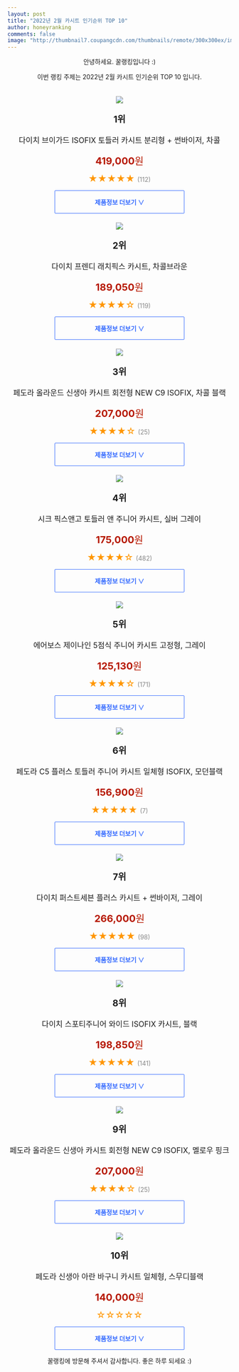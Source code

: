 ```yaml
--- 
layout: post 
title: "2022년 2월 카시트 인기순위 TOP 10" 
author: honeyranking 
comments: false 
image: "http://thumbnail7.coupangcdn.com/thumbnails/remote/300x300ex/image/retail/images/6589256366372-5aaf17a3-3654-403e-ace3-17e00236681e.png" 
--- 
```

<p style="text-align: center;">안녕하세요. 꿀랭킹입니다 :)</p> <p style="text-align: center;">이번 랭킹 주제는 2022년 2월 카시트 인기순위 TOP 10 입니다.</p><center><img src="http://thumbnail7.coupangcdn.com/thumbnails/remote/300x300ex/image/retail/images/6589256366372-5aaf17a3-3654-403e-ace3-17e00236681e.png" style="margin-top:20px" /></center> <p style="text-align: center; font-size: 20px"><b>1위</b></p> <p style="text-align: center; font-size: 17px">다이치 브이가드 ISOFIX 토들러 카시트 분리형 + 썬바이저, 차콜</p> <p style="text-align: center;"><span style="color: #b61800; font-size: 22px;"><b>419,000</b>원</span></p> <p style="text-align: center;"><span style="color: #ff9600; font-size: 20px;">★★★★★ </span><span style="color: #878787;">(112)</span></p> <center><a href="https://link.coupang.com/a/jl7bs"> <div style="font-size: 14px; display: inline-block; padding: 15px 90px; color: #346aff; border-radius: 2px; border: 1px solid #346aff; cursor: pointer;"><b>제품정보 더보기 &or;</b></div> </a></center><center><img src="http://thumbnail6.coupangcdn.com/thumbnails/remote/300x300ex/image/product/image/vendoritem/2018/08/09/3038555967/33fdb902-5546-4b00-8eb8-69eb4c29e7bb.jpg" style="margin-top:20px" /></center> <p style="text-align: center; font-size: 20px"><b>2위</b></p> <p style="text-align: center; font-size: 17px">다이치 프렌디 래치픽스 카시트, 차콜브라운</p> <p style="text-align: center;"><span style="color: #b61800; font-size: 22px;"><b>189,050</b>원</span></p> <p style="text-align: center;"><span style="color: #ff9600; font-size: 20px;">★★★★☆ </span><span style="color: #878787;">(119)</span></p> <center><a href="undefined"> <div style="font-size: 14px; display: inline-block; padding: 15px 90px; color: #346aff; border-radius: 2px; border: 1px solid #346aff; cursor: pointer;"><b>제품정보 더보기 &or;</b></div> </a></center><center><img src="http://thumbnail6.coupangcdn.com/thumbnails/remote/300x300ex/image/retail/images/2021/10/26/11/6/ba7e3f0c-1396-440f-9533-662a07e7eed8.jpg" style="margin-top:20px" /></center> <p style="text-align: center; font-size: 20px"><b>3위</b></p> <p style="text-align: center; font-size: 17px">페도라 올라운드 신생아 카시트 회전형 NEW C9 ISOFIX, 차콜 블랙</p> <p style="text-align: center;"><span style="color: #b61800; font-size: 22px;"><b>207,000</b>원</span></p> <p style="text-align: center;"><span style="color: #ff9600; font-size: 20px;">★★★★☆ </span><span style="color: #878787;">(25)</span></p> <center><a href="https://link.coupang.com/a/jl7bu"> <div style="font-size: 14px; display: inline-block; padding: 15px 90px; color: #346aff; border-radius: 2px; border: 1px solid #346aff; cursor: pointer;"><b>제품정보 더보기 &or;</b></div> </a></center><center><img src="http://thumbnail7.coupangcdn.com/thumbnails/remote/300x300ex/image/retail/images/80595753819988-ba189656-29fb-44d1-ba45-976b0b224d88.jpg" style="margin-top:20px" /></center> <p style="text-align: center; font-size: 20px"><b>4위</b></p> <p style="text-align: center; font-size: 17px">시크 픽스앤고 토들러 앤 주니어 카시트, 실버 그레이</p> <p style="text-align: center;"><span style="color: #b61800; font-size: 22px;"><b>175,000</b>원</span></p> <p style="text-align: center;"><span style="color: #ff9600; font-size: 20px;">★★★★☆ </span><span style="color: #878787;">(482)</span></p> <center><a href="undefined"> <div style="font-size: 14px; display: inline-block; padding: 15px 90px; color: #346aff; border-radius: 2px; border: 1px solid #346aff; cursor: pointer;"><b>제품정보 더보기 &or;</b></div> </a></center><center><img src="http://thumbnail9.coupangcdn.com/thumbnails/remote/300x300ex/image/retail/images/179339698389468-9835b2fe-47f1-4147-ade9-6f54f4d75f3c.png" style="margin-top:20px" /></center> <p style="text-align: center; font-size: 20px"><b>5위</b></p> <p style="text-align: center; font-size: 17px">에어보스 제이나인 5점식 주니어 카시트 고정형, 그레이</p> <p style="text-align: center;"><span style="color: #b61800; font-size: 22px;"><b>125,130</b>원</span></p> <p style="text-align: center;"><span style="color: #ff9600; font-size: 20px;">★★★★☆ </span><span style="color: #878787;">(171)</span></p> <center><a href="https://link.coupang.com/a/jl7bw"> <div style="font-size: 14px; display: inline-block; padding: 15px 90px; color: #346aff; border-radius: 2px; border: 1px solid #346aff; cursor: pointer;"><b>제품정보 더보기 &or;</b></div> </a></center><center><img src="http://thumbnail8.coupangcdn.com/thumbnails/remote/300x300ex/image/retail/images/1774715023708535-2667711a-5e44-47aa-899e-0966e01077eb.png" style="margin-top:20px" /></center> <p style="text-align: center; font-size: 20px"><b>6위</b></p> <p style="text-align: center; font-size: 17px">페도라 C5 플러스 토들러 주니어 카시트 일체형 ISOFIX, 모던블랙</p> <p style="text-align: center;"><span style="color: #b61800; font-size: 22px;"><b>156,900</b>원</span></p> <p style="text-align: center;"><span style="color: #ff9600; font-size: 20px;">★★★★★ </span><span style="color: #878787;">(7)</span></p> <center><a href="https://link.coupang.com/a/jl7bx"> <div style="font-size: 14px; display: inline-block; padding: 15px 90px; color: #346aff; border-radius: 2px; border: 1px solid #346aff; cursor: pointer;"><b>제품정보 더보기 &or;</b></div> </a></center><center><img src="http://thumbnail7.coupangcdn.com/thumbnails/remote/300x300ex/image/retail/images/98121947948182-16414249-86cb-48c9-9a36-79b76eb798d1.jpg" style="margin-top:20px" /></center> <p style="text-align: center; font-size: 20px"><b>7위</b></p> <p style="text-align: center; font-size: 17px">다이치 퍼스트세븐 플러스 카시트 + 썬바이저, 그레이</p> <p style="text-align: center;"><span style="color: #b61800; font-size: 22px;"><b>266,000</b>원</span></p> <p style="text-align: center;"><span style="color: #ff9600; font-size: 20px;">★★★★★ </span><span style="color: #878787;">(98)</span></p> <center><a href="https://link.coupang.com/a/jl7by"> <div style="font-size: 14px; display: inline-block; padding: 15px 90px; color: #346aff; border-radius: 2px; border: 1px solid #346aff; cursor: pointer;"><b>제품정보 더보기 &or;</b></div> </a></center><center><img src="http://thumbnail7.coupangcdn.com/thumbnails/remote/300x300ex/image/retail/images/2020/12/17/15/8/13db50f2-59a8-40b9-8093-d93107f50a4b.jpg" style="margin-top:20px" /></center> <p style="text-align: center; font-size: 20px"><b>8위</b></p> <p style="text-align: center; font-size: 17px">다이치 스포티주니어 와이드 ISOFIX 카시트, 블랙</p> <p style="text-align: center;"><span style="color: #b61800; font-size: 22px;"><b>198,850</b>원</span></p> <p style="text-align: center;"><span style="color: #ff9600; font-size: 20px;">★★★★★ </span><span style="color: #878787;">(141)</span></p> <center><a href="https://link.coupang.com/a/jl7bz"> <div style="font-size: 14px; display: inline-block; padding: 15px 90px; color: #346aff; border-radius: 2px; border: 1px solid #346aff; cursor: pointer;"><b>제품정보 더보기 &or;</b></div> </a></center><center><img src="http://thumbnail6.coupangcdn.com/thumbnails/remote/300x300ex/image/retail/images/2021/10/26/11/3/5485d22a-eded-42fc-be27-5bd3e772326e.jpg" style="margin-top:20px" /></center> <p style="text-align: center; font-size: 20px"><b>9위</b></p> <p style="text-align: center; font-size: 17px">페도라 올라운드 신생아 카시트 회전형 NEW C9 ISOFIX, 멜로우 핑크</p> <p style="text-align: center;"><span style="color: #b61800; font-size: 22px;"><b>207,000</b>원</span></p> <p style="text-align: center;"><span style="color: #ff9600; font-size: 20px;">★★★★☆ </span><span style="color: #878787;">(25)</span></p> <center><a href="https://link.coupang.com/a/jl7bB"> <div style="font-size: 14px; display: inline-block; padding: 15px 90px; color: #346aff; border-radius: 2px; border: 1px solid #346aff; cursor: pointer;"><b>제품정보 더보기 &or;</b></div> </a></center><center><img src="http://thumbnail9.coupangcdn.com/thumbnails/remote/300x300ex/image/retail/images/2022/01/24/18/3/0aeb1289-3a14-45bf-a008-84176899e913.jpg" style="margin-top:20px" /></center> <p style="text-align: center; font-size: 20px"><b>10위</b></p> <p style="text-align: center; font-size: 17px">페도라 신생아 아란 바구니 카시트 일체형, 스무디블랙</p> <p style="text-align: center;"><span style="color: #b61800; font-size: 22px;"><b>140,000</b>원</span></p> <p style="text-align: center;"><span style="color: #ff9600; font-size: 20px;">☆☆☆☆☆ </span><span style="color: #878787;"></span></p> <center><a href="https://link.coupang.com/a/jl7bC"> <div style="font-size: 14px; display: inline-block; padding: 15px 90px; color: #346aff; border-radius: 2px; border: 1px solid #346aff; cursor: pointer;"><b>제품정보 더보기 &or;</b></div> </a></center> <p style="text-align: center;">꿀랭킹에 방문해 주셔서 감사합니다. 좋은 하루 되세요 :)</p>
